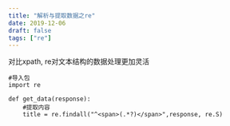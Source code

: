 ```yaml
---
title: "解析与提取数据之re"
date: 2019-12-06
draft: false
tags: ["re"]
---
```


对比xpath, re对文本结构的数据处理更加灵活
```
#导入包
import re

def get_data(response):
    #提取内容
    title = re.findall("^<span>(.*?)</span>",response, re.S)
```
